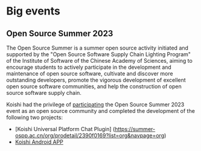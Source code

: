 # Big events

## Open Source Summer 2023

The Open Source Summer is a summer open source activity initiated and supported by the "Open Source Software Supply Chain Lighting Program" of the Institute of Software of the Chinese Academy of Sciences, aiming to encourage students to actively participate in the development and maintenance of open source software, cultivate and discover more outstanding developers, promote the vigorous development of excellent open source software communities, and help the construction of open source software supply chain.

Koishi had the privilege of [participating](https://summer-ospp.ac.cn/org/orgdetail/90fe7a64-0ec0-4c60-963d-becc7e95f977?lang=en) the Open Source Summer 2023 event as an open source community and completed the development of the following two projects:

- [Koishi Universal Platform Chat Plugin] (https://summer-ospp.ac.cn/org/prodetail/2390f0169?list=org&navpage=org)
- [Koishi Android APP](https://summer-ospp.ac.cn/org/prodetail/2390f0170?list=org\&navpage=org)
